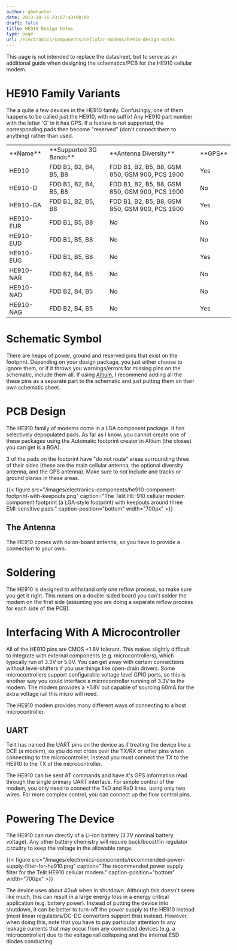 ```yaml
---
author: gbmhunter
date: 2013-10-16 23:07:43+00:00
draft: false
title: HE910 Design Notes
type: page
url: /electronics/components/cellular-modems/he910-design-notes
---
```


This page is not intended to replace the datasheet, but to serve as an additional guide when designing the schematics/PCB for the HE910 cellular modem.


# HE910 Family Variants


The a quite a few devices in the HE910 family. Confusingly, one of them happens to be called just the HE910, with no suffix! Any HE910 part number with the letter 'G' in it has GPS. If a feature is not supported, the corresponding pads then become "reserved" (don't connect them to anything) rather than used.
<table style="width: 600px;" border="0" >
<tbody >
<tr >

<td >**Name**
</td>

<td >**Supported 3G Bands**
</td>

<td >**Antenna Diversity**
</td>

<td >**GPS**
</td>
</tr>
<tr >

<td >HE910
</td>

<td >FDD B1, B2, B4, B5, B8
</td>

<td >FDD B1, B2, B5, B8, GSM 850, GSM 900, PCS 1900
</td>

<td >Yes
</td>
</tr>
<tr >

<td >HE910-D
</td>

<td >FDD B1, B2, B4, B5, B8
</td>

<td >FDD B1, B2, B5, B8, GSM 850, GSM 900, PCS 1900
</td>

<td >No
</td>
</tr>
<tr >

<td >HE910-GA
</td>

<td >FDD B1, B2, B5, B8
</td>

<td >FDD B1, B2, B5, B8, GSM 850, GSM 900, PCS 1900
</td>

<td >Yes
</td>
</tr>
<tr >

<td >HE910-EUR
</td>

<td >FDD B1, B5, B8
</td>

<td >No
</td>

<td >No
</td>
</tr>
<tr >

<td >HE910-EUD
</td>

<td >FDD B1, B5, B8
</td>

<td >No
</td>

<td >No
</td>
</tr>
<tr >

<td >HE910-EUG
</td>

<td >FDD B1, B5, B8
</td>

<td >No
</td>

<td >Yes
</td>
</tr>
<tr >

<td >HE910-NAR
</td>

<td >FDD B2, B4, B5
</td>

<td >No
</td>

<td >No
</td>
</tr>
<tr >

<td >HE910-NAD
</td>

<td >FDD B2, B4, B5
</td>

<td >No
</td>

<td >No
</td>
</tr>
<tr >

<td >HE910-NAG
</td>

<td >FDD B2, B4, B5
</td>

<td >No
</td>

<td >Yes
</td>
</tr>
</tbody>
</table>


# Schematic Symbol


There are heaps of power, ground and reserved pins that exist on the footprint. Depending on your design package, you just either choose to ignore them, or if it throws you warnings/errors for missing pins on the schematic, include them all. If using [Altium](http://blog.mbedded.ninja/electronics/general/altium), I recommend adding all the these pins as a separate part to the schematic and just putting them on their own schematic sheet.


# PCB Design


The HE910 family of modems come in a LGA component package. It has selectively depopulated pads. As far as I know, you cannot create one of these packages using the Automatic footprint creator in Altium (the closest you can get is a BGA).

3 of the pads on the footprint have "do not route" areas surrounding three of their sides (these are the main cellular antenna, the optional diversity antenna, and the GPS antenna). Make sure to not include and tracks or ground planes in these areas.

{{< figure src="/images/electronics-components/he910-component-footprint-with-keepouts.png" caption="The Telit HE-910 cellular modem component footprint (a LGA-style footprint) with keepouts around three EMI-sensitive pads." caption-position="bottom" width="700px" >}}


## The Antenna


The HE910 comes with no on-board antenna, so you have to provide a connection to your own.


# Soldering


The HE910 is designed to withstand only one reflow process, so make sure you get it right. This means on a double-sided board you can't solder the modem on the first side (assuming you are doing a separate reflow process for each side of the PCB).


# Interfacing With A Microcontroller


All of the HE910 pins are CMOS +1.8V tolerant. This makes slightly difficult to integrate with external components (e.g. microcontrollers), which typically run of 3.3V or 5.0V. You can get away with certain connections without level-shifters if you use things like open-drain drivers. Some microcontrollers support configurable voltage level GPIO ports, so this is another way you could interface a microcontroller running of 3.3V to the modem. The modem provides a +1.8V out capable of sourcing 60mA for the extra voltage rail this micro will need.

The HE910 modem provides many different ways of connecting to a host microcontroller.


## UART


Telit has named the UART pins on the device as if treating the device like a DCE (a modem), so you do not cross over the TX/RX or other pins when connecting to the microcontroller, instead you must connect the TX to the HE910 to the TX of the microcontroller.

The HE910 can be sent AT commands and have it's GPS information read through the single primary UART interface. For simple control of the modem, you only need to connect the TxD and RxD lines, using only two wires. For more complex control, you can connect up the flow control pins.


# Powering The Device


The HE910 can run directly of a Li-Ion battery (3.7V nominal battery voltage). Any other battery chemistry will require buck/boost/lin regulator circuitry to keep the voltage in the allowable range.

{{< figure src="/images/electronics-components/recommended-power-supply-filter-for-he910.png" caption="The recommended power supply filter for the Telit HE910 cellular modem." caption-position="bottom" width="700px" >}}

The device uses about 40uA when in shutdown. Although this doesn't seem like much, this can result in a large energy loss in a energy critical application (e.g. battery power). Instead of putting the device into shutdown, it can be better to turn-off the power supply to the HE910 instead (most linear regulators/DC-DC converters support this) instead. However, when doing this, note that you have to pay particular attention to any leakage currents that may occur from any connected devices (e.g. a microcontroller) due to the voltage rail collapsing and the internal ESD diodes conducting.


